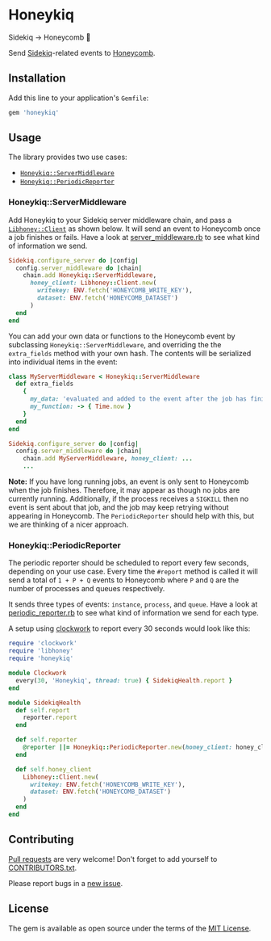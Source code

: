 # Honeykiq

Sidekiq → Honeycomb 🐝

Send [Sidekiq](https://sidekiq.org)-related events to [Honeycomb](https://www.honeycomb.io).

## Installation

Add this line to your application's `Gemfile`:

```ruby
gem 'honeykiq'
```

## Usage

The library provides two use cases:

- [`Honeykiq::ServerMiddleware`]
- [`Honeykiq::PeriodicReporter`]

[`Honeykiq::ServerMiddleware`]: #HoneykiqServerMiddleware
[`Honeykiq::PeriodicReporter`]: #HoneykiqPeriodicReporter

### Honeykiq::ServerMiddleware

Add Honeykiq to your Sidekiq server middleware chain, and pass a [`Libhoney::Client`][libhoney] as shown below. It will send an event to Honeycomb once a job finishes or fails.  Have a look at [server_middleware.rb] to see what kind of information we send.

[server_middleware.rb]: https://github.com/carwow/honeykiq/blob/master/lib/honeykiq/server_middleware.rb

```ruby
Sidekiq.configure_server do |config|
  config.server_middleware do |chain|
    chain.add Honeykiq::ServerMiddleware,
      honey_client: Libhoney::Client.new(
        writekey: ENV.fetch('HONEYCOMB_WRITE_KEY'),
        dataset: ENV.fetch('HONEYCOMB_DATASET')
      )
  end
end
```

You can add your own data or functions to the Honeycomb event by subclassing `Honeykiq::ServerMiddleware`, and overriding the the `extra_fields` method with your own hash. The contents will be serialized into individual items in the event:

```ruby
class MyServerMiddleware < Honeykiq::ServerMiddleware
  def extra_fields
    {
      my_data: 'evaluated and added to the event after the job has finished/errored',
      my_function: -> { Time.now }
    }
  end
end

Sidekiq.configure_server do |config|
  config.server_middleware do |chain|
    chain.add MyServerMiddleware, honey_client: ...
    ...
```

**Note:** If you have long running jobs, an event is only sent to Honeycomb when the job finishes. Therefore, it may appear as though no jobs are currently running.  Additionally, if the process receives a `SIGKILL` then no event is sent about that job, and the job may keep retrying without appearing in Honeycomb. The `PeriodicReporter` should help with this, but we are thinking of a nicer approach.

### Honeykiq::PeriodicReporter

The periodic reporter should be scheduled to report every few seconds, depending on your use case. Every time the `#report` method is called it will send a total of `1 + P + Q` events to Honeycomb where `P` and `Q` are the number of processes and queues respectively.

It sends three types of events: `instance`, `process`, and `queue`. Have a look at [periodic_reporter.rb] to see what kind of information we send for each type.

[periodic_reporter.rb]: https://github.com/carwow/honeykiq/blob/master/lib/honeykiq/periodic_reporter.rb

A setup using [clockwork] to report every 30 seconds would look like this:


```ruby
require 'clockwork'
require 'libhoney'
require 'honeykiq'

module Clockwork
  every(30, 'Honeykiq', thread: true) { SidekiqHealth.report }
end

module SidekiqHealth
  def self.report
    reporter.report
  end

  def self.reporter
    @reporter ||= Honeykiq::PeriodicReporter.new(honey_client: honey_client)
  end

  def self.honey_client
    Libhoney::Client.new(
      writekey: ENV.fetch('HONEYCOMB_WRITE_KEY'),
      dataset: ENV.fetch('HONEYCOMB_DATASET')
    )
  end
end
```

## Contributing

[Pull requests](https://github.com/carwow/honeykiq/pulls) are very welcome! Don't forget to add yourself to [CONTRIBUTORS.txt].

Please report bugs in a [new issue](https://github.com/carwow/honeykiq/issues/new).

[CONTRIBUTORS.txt]: https://github.com/carwow/honeykiq/blob/master/CONTRIBUTORS.txt

## License

The gem is available as open source under the terms of the [MIT License](https://opensource.org/licenses/MIT).

[libhoney]: https://github.com/honeycombio/libhoney-rb
[clockwork]: https://github.com/Rykian/clockwork
